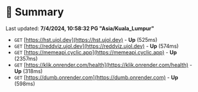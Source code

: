 # 📖 Summary
Last updated: **7/4/2024, 10:58:32 PG "Asia/Kuala_Lumpur"**

- `GET` [https://hst.ujol.dev](https://hst.ujol.dev) - **Up** (525ms)
- `GET` [https://reddviz.ujol.dev](https://reddviz.ujol.dev) - **Up** (574ms)
- `GET` [https://memeapi.cyclic.app](https://memeapi.cyclic.app) - **Up** (2357ms)
- `GET` [https://klik.onrender.com/health](https://klik.onrender.com/health) - **Up** (318ms)
- `GET` [https://dumb.onrender.com](https://dumb.onrender.com) - **Up** (598ms)
